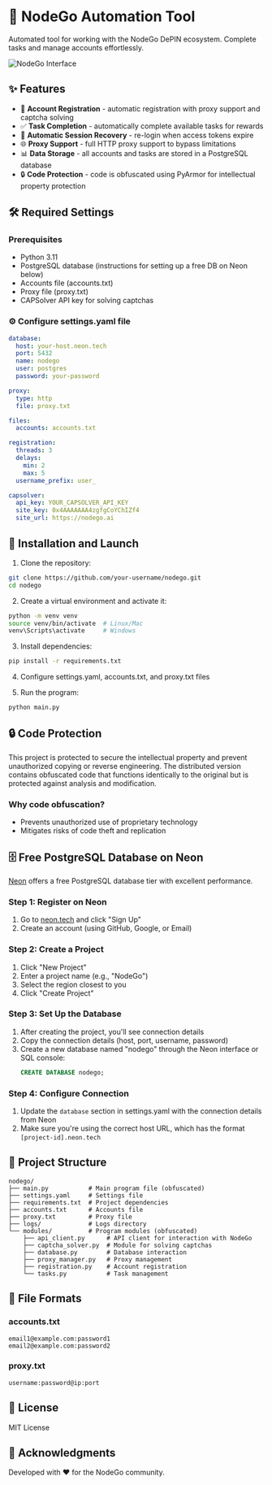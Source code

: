 # 🚀 NodeGo Automation Tool

Automated tool for working with the NodeGo DePIN ecosystem. Complete tasks and manage accounts effortlessly.

![NodeGo Interface](https://github.com/your-username/nodego/raw/main/images/nodego_interface.png)

## ✨ Features

- 📝 **Account Registration** - automatic registration with proxy support and captcha solving
- ✅ **Task Completion** - automatically complete available tasks for rewards
- 🔄 **Automatic Session Recovery** - re-login when access tokens expire
- 🌐 **Proxy Support** - full HTTP proxy support to bypass limitations
- 📊 **Data Storage** - all accounts and tasks are stored in a PostgreSQL database
- 🔒 **Code Protection** - code is obfuscated using PyArmor for intellectual property protection

## 🛠️ Required Settings

### Prerequisites
- Python 3.11
- PostgreSQL database (instructions for setting up a free DB on Neon below)
- Accounts file (accounts.txt)
- Proxy file (proxy.txt)
- CAPSolver API key for solving captchas

### ⚙️ Configure settings.yaml file

```yaml
database:
  host: your-host.neon.tech
  port: 5432
  name: nodego
  user: postgres
  password: your-password

proxy:
  type: http
  file: proxy.txt

files:
  accounts: accounts.txt

registration:
  threads: 3
  delays:
    min: 2
    max: 5
  username_prefix: user_

capsolver:
  api_key: YOUR_CAPSOLVER_API_KEY
  site_key: 0x4AAAAAAA4zgfgCoYChIZf4
  site_url: https://nodego.ai
```

## 🚀 Installation and Launch

1. Clone the repository:
```bash
git clone https://github.com/your-username/nodego.git
cd nodego
```

2. Create a virtual environment and activate it:
```bash
python -m venv venv
source venv/bin/activate  # Linux/Mac
venv\Scripts\activate     # Windows
```

3. Install dependencies:
```bash
pip install -r requirements.txt
```

4. Configure settings.yaml, accounts.txt, and proxy.txt files

5. Run the program:
```bash
python main.py
```

## 🔒 Code Protection

This project is protected to secure the intellectual property and prevent unauthorized copying or reverse engineering. The distributed version contains obfuscated code that functions identically to the original but is protected against analysis and modification.

### Why code obfuscation?
- Prevents unauthorized use of proprietary technology
- Mitigates risks of code theft and replication


## 🗄️ Free PostgreSQL Database on Neon

[Neon](https://neon.tech) offers a free PostgreSQL database tier with excellent performance.

### Step 1: Register on Neon
1. Go to [neon.tech](https://neon.tech) and click "Sign Up"
2. Create an account (using GitHub, Google, or Email)

### Step 2: Create a Project
1. Click "New Project"
2. Enter a project name (e.g., "NodeGo")
3. Select the region closest to you
4. Click "Create Project"

### Step 3: Set Up the Database
1. After creating the project, you'll see connection details
2. Copy the connection details (host, port, username, password)
3. Create a new database named "nodego" through the Neon interface or SQL console:
   ```sql
   CREATE DATABASE nodego;
   ```

### Step 4: Configure Connection
1. Update the `database` section in settings.yaml with the connection details from Neon
2. Make sure you're using the correct host URL, which has the format `[project-id].neon.tech`

## 📁 Project Structure

```
nodego/
├── main.py           # Main program file (obfuscated)
├── settings.yaml     # Settings file
├── requirements.txt  # Project dependencies
├── accounts.txt      # Accounts file
├── proxy.txt         # Proxy file
├── logs/             # Logs directory
└── modules/          # Program modules (obfuscated)
    ├── api_client.py      # API client for interaction with NodeGo
    ├── captcha_solver.py  # Module for solving captchas
    ├── database.py        # Database interaction
    ├── proxy_manager.py   # Proxy management
    ├── registration.py    # Account registration
    └── tasks.py           # Task management
```

## 📝 File Formats

### accounts.txt
```
email1@example.com:password1
email2@example.com:password2
```

### proxy.txt
```
username:password@ip:port
```

## 📄 License

MIT License

## 🙏 Acknowledgments

Developed with ❤️ for the NodeGo community. 